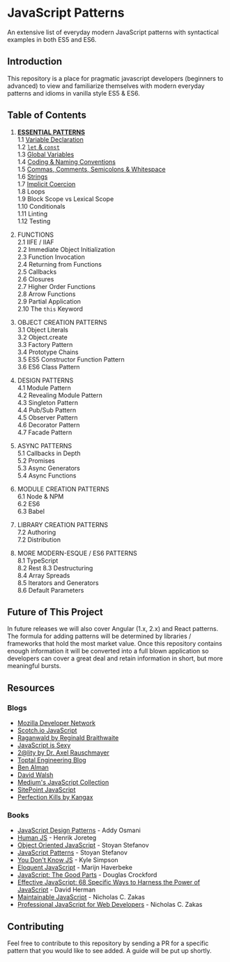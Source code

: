 # JavaScript Patterns
An extensive list of everyday modern JavaScript patterns with syntactical examples in both ES5 and ES6.

## Introduction
This repository is a place for pragmatic javascript developers (beginners to advanced) to view and familiarize themselves with modern
everyday patterns and idioms in vanilla style ES5 & ES6.

## Table of Contents

1. [**ESSENTIAL PATTERNS**](https://github.com/ahadb/javascript-patterns/tree/master/general-patterns)  
    1.1 [Variable Declaration](https://github.com/ahadb/javascript-patterns/tree/master/essential-patterns#variable-declarations)  
    1.2 [`let` & `const`](https://github.com/ahadb/javascript-patterns/tree/master/essential-patterns#let-and-const)   
    1.3 [Global Variables](https://github.com/ahadb/javascript-patterns/tree/master/essential-patterns#global-variables)  
    1.4 [Coding & Naming Conventions](https://github.com/ahadb/javascript-patterns/tree/master/essential-patterns#coding-and-naming-conventions)  
    1.5 [Commas, Comments, Semicolons & Whitespace](https://github.com/ahadb/javascript-patterns/tree/master/essential-patterns#commas-comments-semicolons-and-whitespace)  
    1.6 [Strings](https://github.com/ahadb/javascript-patterns/tree/master/essential-patterns#strings)  
    1.7 [Implicit Coercion](https://github.com/ahadb/javascript-patterns/tree/master/essential-patterns#implicit-coercion)    
    1.8 Loops  
    1.9 Block Scope vs Lexical Scope  
    1.10 Conditionals  
    1.11 Linting  
    1.12 Testing  
 
2. FUNCTIONS  
    2.1 IIFE / IIAF  
    2.2 Immediate Object Initialization  
    2.3 Function Invocation  
    2.4 Returning from Functions  
    2.5 Callbacks  
    2.6 Closures  
    2.7 Higher Order Functions  
    2.8 Arrow Functions  
    2.9 Partial Application  
    2.10 The `this` Keyword  

3. OBJECT CREATION PATTERNS  
    3.1 Object Literals  
    3.2 Object.create  
    3.3 Factory Pattern  
    3.4 Prototype Chains  
    3.5 ES5 Constructor Function Pattern  
    3.6 ES6 Class Pattern 
 
4. DESIGN PATTERNS  
    4.1 Module Pattern  
    4.2 Revealing Module Pattern   
    4.3 Singleton Pattern  
    4.4 Pub/Sub Pattern  
    4.5 Observer Pattern  
    4.6 Decorator Pattern  
    4.7 Facade Pattern  

5. ASYNC PATTERNS  
     5.1 Callbacks in Depth  
     5.2 Promises  
     5.3 Async Generators  
     5.4 Async Functions  
 
6. MODULE CREATION PATTERNS  
    6.1 Node & NPM    
    6.2 ES6  
    6.3 Babel  
 
7. LIBRARY CREATION PATTERNS  
    7.2 Authoring  
    7.2 Distribution  

8. MORE MODERN-ESQUE / ES6 PATTERNS  
    8.1 TypeScript  
    8.2 Rest
    8.3 Destructuring    
    8.4 Array Spreads  
    8.5 Iterators and Generators  
    8.6 Default Parameters  

## Future of This Project
In future releases we will also cover Angular (1.x, 2.x) and React patterns. The formula for adding patterns will be determined
by libraries / frameworks that hold the most market value. Once this repository contains enough information it will be converted into
a full blown application so developers can cover a great deal and retain information in short, but more meaningful bursts.

## Resources

### Blogs

* [Mozilla Developer Network](https://developer.mozilla.org/en-US/docs/Web/JavaScript)
* [Scotch.io JavaScript](https://scotch.io/tag/javascript)
* [Raganwald by Reginald Braithwaite](http://raganwald.com/)
* [JavaScript is Sexy](http://javascriptissexy.com/)
* [2@lity by Dr. Axel Rauschmayer](http://www.2ality.com/)
* [Toptal Engineering Blog](https://www.toptal.com/developers/blog)
* [Ben Alman](http://benalman.com/)
* [David Walsh](https://davidwalsh.name/)
* [Medium's JavaScript Collection]()
* [SitePoint JavaScript](https://www.sitepoint.com/developer-center/javascript-developer-center/)
* [Perfection Kills by Kangax](http://perfectionkills.com/)

### Books
* [JavaScript Design Patterns](https://addyosmani.com/resources/essentialjsdesignpatterns/book/) - Addy Osmani
* [Human JS](http://read.humanjavascript.com/) - Henrik Joreteg
* [Object Oriented JavaScript](https://www.amazon.com/Object-Oriented-JavaScript-Stoyan-Stefanov-ebook/dp/B0057UNEJC) - Stoyan Stefanov
* [JavaScript Patterns](http://shop.oreilly.com/product/9780596806767.do) - Stoyan Stefanov
* [You Don't Know JS](http://shop.oreilly.com/category/get/kyle-simpson-kit.do) - Kyle Simpson
* [Eloquent JavaScript](http://eloquentjavascript.net/) - Marijn Haverbeke
* [JavaScript: The Good Parts](http://shop.oreilly.com/product/9780596517748.do) - Douglas Crockford
* [Effective JavaScript: 68 Specific Ways to Harness the Power of JavaScript](https://www.amazon.com/Effective-JavaScript-Specific-Software-Development/dp/0321812182) - David Herman
* [Maintainable JavaScript](https://www.amazon.com/Maintainable-JavaScript-Writing-Readable-Code/dp/1449327680/ref=sr_1_sc_1?s=books&ie=UTF8&qid=1480954592&sr=1-1-spell&keywords=maintanable+javascript) - Nicholas C. Zakas
* [Professional JavaScript for Web Developers](http://shop.oreilly.com/product/9781118026694.do) - Nicholas C. Zakas 


## Contributing
Feel free to contribute to this repository by sending a PR for a specific pattern that you would like to see added. A guide will be
put up shortly. 

